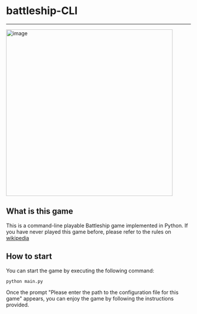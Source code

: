 # battleship-CLI
---

<img width="454" alt="image" src="https://github.com/ShinyaYoshida-biomet/battleship-CLI/assets/33049408/8b26714d-93f3-4f64-a6e7-fc24f80c1010">

## What is this game
This is a command-line playable Battleship game implemented in Python. If you have never played this game before, please refer to the rules on [wikipedia](https://en.wikipedia.org/wiki/Battleship_(game))



## How to start

You can start the game by executing the following command:

```sh
python main.py
```

Once the prompt "Please enter the path to the configuration file for this game" appears, you can enjoy the game by following the instructions provided.
